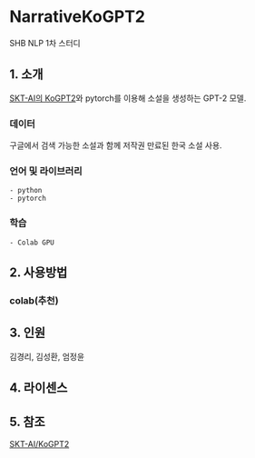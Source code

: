 # NarrativeKoGPT2
SHB NLP 1차 스터디
  
## 1. 소개
[SKT-AI의 KoGPT2](https://github.com/SKT-AI/KoGPT2)와 pytorch를 이용해 소설을 생성하는 GPT-2 모델.

### 데이터
구글에서 검색 가능한 소설과 함께 저작권 만료된 한국 소설 사용.

### 언어 및 라이브러리
    - python
    - pytorch
### 학습
    - Colab GPU
    
## 2. 사용방법
###  colab(추천)
 
## 3. 인원 
김경리, 김성환, 엄정윤 
## 4. 라이센스

## 5. 참조
[SKT-AI/KoGPT2](https://github.com/SKT-AI/KoGPT2)